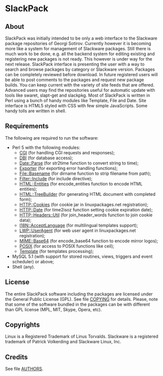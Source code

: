 # SlackPack

About
------------------------------------------------------------------------------
  SlackPack was initially intended to be only a web interface to the
Slackware package repositories of Georgi Sotirov. Currently however it is
becoming more like a system for management of Slackware packages. Still there
is much work to be done, e.g. all the backend system for editing existing and
registering new packages is not ready. This however is under way for the next
release.
  SlackPack interface is presenting the user with a way to search and browse
packages by category or Slackware version. Packages can be completely
reviewed before download. In future registered users will be able to post
comments to the packages and request new package builds. You can keep current
with the variety of site feeds that are offered.
  Advanced users may find the repositories useful for automatic update with
tools like swaret, slapt-get and slackpkg.
  Most of SlackPack is written in Perl using a bunch of handy modules like
Template, File and Date. Site interface is HTML5 styled with CSS with few
simple JavaScripts. Some handy tolls are written in shell.

Requirements
------------------------------------------------------------------------------
The following are required to run the software:

 * Perl 5 with the following modules:
   - [CGI](https://metacpan.org/pod/CGI) (for handling CGI requests and responses);
   - [DBI](https://metacpan.org/pod/DBI) (for database access);
   - [Date::Parse](https://metacpan.org/pod/Date::Parse) (for str2time function to convert string to time);
   - [Exporter](https://metacpan.org/pod/Exporter) (for exporting error handling functions);
   - [File::Basename](https://metacpan.org/pod/File::Basename) (for dirname function to strip filename from path);
   - [Filter::Include](https://metacpan.org/pod/Filter::Include) (for include directive);
   - [HTML::Entities](https://metacpan.org/pod/HTML::Entities) (for encode_entities function to encode HTML entities);
   - [HTML::TreeBuilder](https://metacpan.org/pod/HTML::TreeBuilder) (for generating HTML document with completed form);
   - [HTTP::Cookies](https://metacpan.org/pod/HTTP::Cookies) (for cookie jar in linuxpackages.net registration);
   - [HTTP::Date](https://metacpan.org/pod/HTTP::Date) (for time2isoz function setting cookie expiration date);
   - [HTTP::Headers::Util](https://metacpan.org/pod/HTTP::Headers::Util) (for join_header_words function to join cookie data);
   - [I18N::AcceptLanguage](https://metacpan.org/pod/I18N::AcceptLanguage) (for multilingual templates support);
   - [LWP::UserAgent](https://metacpan.org/pod/LWP::UserAgent) (for web user agent in linuxpackages.net registration);
   - [MIME::Base64](https://metacpan.org/pod/MIME::Base64) (for encode_base64 function to encode mirror logos);
   - [POSIX](https://metacpan.org/pod/distribution/perl/ext/POSIX/lib/POSIX.pod) (for access to POSIX functions like ceil);
   - [Template](https://metacpan.org/pod/Template) (for templates processing);
 * MySQL 5.1 (with support for stored routines, views, triggers and event
   scheduler) or above;
 * Shell (any).

License
------------------------------------------------------------------------------
The entire SlackPack software including the packages are licensed under the
General Public License (GPL). See file [COPYING](COPYING) for details.
Please, note that some of the software bundled in the packages can be with
different than GPL license (MPL, MIT, Skype, Opera, etc).

Copyrights
------------------------------------------------------------------------------
Linux is a Registered Trademark of Linus Torvalds.
Slackware is a registered trademark of Patrick Volkerding and Slackware Linux, Inc.

Credits
------------------------------------------------------------------------------
See file [AUTHORS](AUTHORS).

